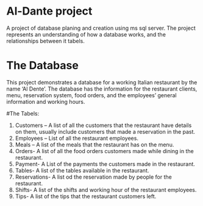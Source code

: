 # Al-Dante project
A project of database planing and creation using ms sql server.
The project represents an understanding of how a database works, and the relationships between it tabels.

# The Database
This project demonstrates a database for a working Italian restaurant by the name ‘Al Dente’.
The database has the information for the restaurant clients, menu, reservation system, food orders, and the employees’ general information and working hours.

#The Tabels:
1. Customers – A list of all the customers that the restaurant have details on them, usually include customers that made a reservation in the past. 
2. Employees – List of all the restaurant employees.
3. Meals – A list of the meals that the restaurant has on the menu.
4. Orders- A list of all the food orders customers made while dining in the restaurant.
5. Payment- A List of the payments the customers made in the restaurant.
6. Tables- A list of the tables available in the restaurant.
7. Reservations- A list od the reservation made by people for the restaurant.
8. Shifts- A list of the shifts and working hour of the restaurant employees.
9. Tips- A list of the tips that the restaurant customers left.


